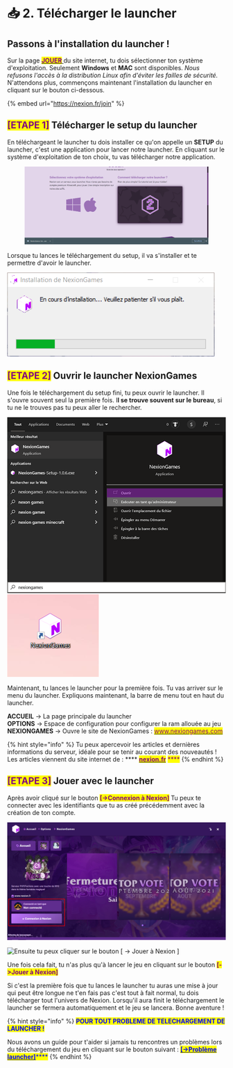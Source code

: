 # 📥 2. Télécharger le launcher

## Passons à l'installation du launcher !

Sur la page [<mark style="color:purple;">**JOUER**</mark> ](https://nexion.fr/join)du site internet, tu dois sélectionner ton système d'exploitation. Seulement **Windows** et **MAC** sont disponibles. _Nous refusons l'accès à la distribution Linux afin d'éviter les failles de sécurité._ N'attendons plus, commençons maintenant l'installation du launcher en cliquant sur le bouton ci-dessous.

{% embed url="https://nexion.fr/join" %}

## <mark style="color:purple;">\[ETAPE 1]</mark> Télécharger le setup du launcher

En téléchargeant le launcher tu dois installer ce qu'on appelle un **SETUP** du launcher, c'est une application pour lancer notre launcher. En cliquant sur le système d'exploitation de ton choix, tu vas télécharger notre application.

<figure><img src="../.gitbook/assets/image (10).png" alt=""><figcaption></figcaption></figure>

Lorsque tu lances le téléchargement du setup, il va s'installer et te permettre d'avoir le launcher.

![Téléchargement du setup NexionGames](../.gitbook/assets/a3e80de32eb7c640673986b590e02ebe.png)

## <mark style="color:purple;">\[ETAPE 2]</mark> Ouvrir le launcher NexionGames

Une fois le téléchargement du setup fini, tu peux ouvrir le launcher. Il s'ouvre souvent seul la première fois. I**l se trouve souvent sur le bureau**, si tu ne le trouves pas tu peux aller le rechercher.&#x20;

![Si vous n'avez rien, vous pouvez le rechercher en appuyant sur la touche Windows, ou en faisant une recherche : "nexiongames"](<../.gitbook/assets/Sans titre - 1.png>) ![Sur le bureau, vous pouvez voir qu'une nouvelle icone est apparu -> c'est le launcher de NexionGames.](../.gitbook/assets/98d19ebc5441c06627479c07cdde2174.png)

Maintenant, tu lances le launcher pour la première fois. Tu vas arriver sur le menu du launcher. Expliquons maintenant, la barre de menu tout en haut du launcher.

**ACCUEIL** -> La page principale du launcher\
**OPTIONS** -> Espace de configuration pour configurer la ram allouée au jeu\
**NEXIONGAMES** -> Ouvre le site de NexionGames : [<mark style="color:purple;">www.nexiongames.com</mark>](https://nexiongames.com)<mark style="color:purple;"></mark>

{% hint style="info" %}
Tu peux apercevoir les articles et dernières informations du serveur, idéale pour se tenir au courant des nouveautés ! Les articles viennent du site internet de : **** [<mark style="color:purple;">**nexion.fr**</mark>](https://nexion.fr) <mark style="color:purple;">****</mark>&#x20;
{% endhint %}

## <mark style="color:purple;">\[ETAPE 3]</mark> Jouer avec le launcher

Après avoir cliqué sur le bouton <mark style="color:purple;">**\[->Connexion à Nexion]**</mark> Tu peux te connecter avec les identifiants que tu as créé précédemment avec la création de ton compte.

![](<../.gitbook/assets/screen launcher Nexion.png>)

![Ensuite tu peux cliquer sur le bouton \[ -> Jouer à Nexion \]](../.gitbook/assets/Screenshot\_1.png)

Une fois cela fait, tu n'as plus qu'à lancer le jeu en cliquant sur le bouton <mark style="color:purple;">**\[->Jouer à Nexion]**</mark>

Si c'est la première fois que tu lances le launcher tu auras une mise à jour qui peut être longue ne t'en fais pas c'est tout à fait normal, tu dois télécharger tout l'univers de Nexion. Lorsqu'il aura finit le téléchargement le launcher se fermera automatiquement et le jeu se lancera. Bonne aventure !

{% hint style="info" %}
<mark style="color:blue;">**POUR TOUT PROBLEME DE TELECHARGEMENT DE LAUNCHER !**</mark>

Nous avons un guide pour t'aider si jamais tu rencontres un problèmes lors du téléchargement du jeu en cliquant sur le bouton suivant : [<mark style="color:blue;">**\[->Problème launcher\]**</mark>](../aide-faq/comment-lancer-le-launcher/guide-launcher.md)<mark style="color:blue;">****</mark>
{% endhint %}
